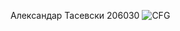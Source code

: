 Александар Тасевски 206030 
![CFG](https://github.com/atasevski/SI_2023_lab2_206030/assets/130292192/33a0168e-bfca-4c4b-a089-98f0dccf33e2)
